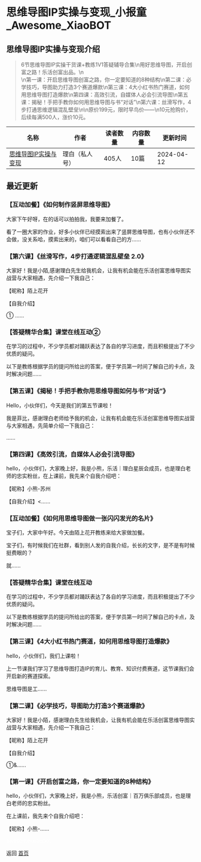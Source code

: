 # 思维导图IP实操与变现_小报童_Awesome_XiaoBOT

## 思维导图IP实操与变现介绍
> 6节思维导图IP实操干货课+教练1V1答疑辅导合集\n用好思维导图，开启创富之路！乐活创富出品。\n  
\n第一课：开启思维导图创富之路，你一定要知道的8种结构\n第二课：必学技巧，导图助力打造3个赛道爆款\n第三课：4大小红书热门赛道，如何用思维导图打造爆款\n第四课：高效引流，自媒体人必会引流导图\n第五课：揭秘！手把手教你如何用思维导图与书“对话”\n第六课：丝滑写作，4步打通思维逻辑混乱壁垒\n\n原价199元，限时早鸟价——\n10元抢购价，后续每满500人，涨价10元。  
  


|名称|作者|读者数量|内容数量|更新时间|
|---|---|---|---|---|
|[思维导图IP实操与变现](https://xiaobot.net/p/lbswdt?refer=0b133df9-27dc-423b-8101-639049001c13)|理白（私人号）|405人|10篇|2024-04-12|

## 最近更新
### 【互动加餐】《如何制作竖屏思维导图》

大家下午好呀，在的话可以拍拍我，我要来加餐了。

看了一圈大家的作业，好多小伙伴已经摸索出来了竖屏思维导图，也有小伙伴还不会做，没关系哈，摸索出来的，咱们可以看看自己的方......

### 【第六课】《丝滑写作，4步打通逻辑混乱壁垒 2.0》

大家好！我是小陌,感谢理白先生给我机会，让我有机会能在乐活创富思维导图实战营与大家相遇，先介绍一下我自己：

【昵称】陌上花开

【自我介绍】

① ......

### 【答疑精华合集】课堂在线互动②

在学习的过程中，不少学员都对踊跃表达了各自的学习进度，而且积极提出了不少优质的疑问。

以下是教练根据学员的提问所给出的答案，便于学员第一时间了解自己的卡点，及时解决问题......

### 【第五课】《揭秘！手把手教你用思维导图如何与书“对话”》

Hello，小伙伴们，今天是我们的第五节课啦！

我是菲比，感谢理白老师给予我的机会，让我有机会能在乐活创富思维导图实战营与大家相遇，先简单介绍一下我自己：

......

### 【第四课】《高效引流，自媒体人必会引流导图》

hello，小伙伴们，大家晚上好，我是小熊，乐活｜理白星辰会成员，也是理白老师的忠实粉丝，在上课前，我先来个自我介绍吧：

【昵称】小熊-苏州

【自我介绍】<......

### 【互动加餐】《如何用思维导图做一张闪闪发光的名片》

宝子们，大家中午好。今天由陌上花开教练来给大家做加餐。

宝子们，有时候我们在社群，看到别人发的自我介绍，长长的文字，是不是有时候挺费眼的？

就......

### 【答疑精华合集】课堂在线互动

在学习的过程中，不少学员都对踊跃表达了各自的学习进度，而且积极提出了不少优质的疑问。

以下是教练根据学员的提问所给出的答案，便于学员第一时间了解自己的卡点，及时解决问题......

### 【第三课】《4大小红书热门赛道，如何用思维导图打造爆款》

hello，小伙伴们，我们上课啦！

上一节课我们学习了思维导图打造IP的育儿、教育、知识付费赛道，这节课我们会开启新的赛道探索。

思维导图是工......

### 【第二课】《必学技巧，导图助力打造3个赛道爆款》

大家好！我是小陌，感谢理白先生给我机会，让我有机会能在乐活创富思维导图实战营与大家相遇，先介绍一下我自己：

【昵称】陌上花开

【自我介绍】

①&......

### 【第一课】《开启创富之路，你一定要知道的8种结构》

hello，小伙伴们，大家晚上好，我是小熊，乐活创富｜百万俱乐部成员，也是理白老师的忠实粉丝。

在上课前，我先来个自我介绍吧：

【昵称】小熊-......


<a href="https://github.com/Reno9527/awesome-xiaobot" style="color: white; text-decoration: none;">awesome-xiaobot</a>

返回 [首页](../README.md)
